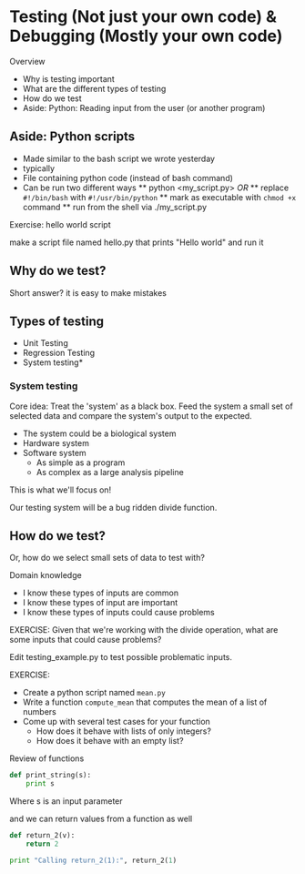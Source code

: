 # Testing (Not just your own code) & Debugging (Mostly your own code)

Overview

* Why is testing important
* What are the different types of testing
* How do we test
* Aside: Python: Reading input from the user (or another program)

## Aside: Python scripts
* Made similar to the bash script we wrote yesterday
* typically 
* File containing python code (instead of bash command)
* Can be run two different ways
  ** python <my_script.py>
*OR*
  ** replace `#!/bin/bash` with `#!/usr/bin/python`
  ** mark as executable with `chmod +x` command
  ** run from the shell via ./my_script.py

Exercise: hello world script

make a script file named hello.py that prints "Hello world" and run it

## Why do we test?

Short answer? it is easy to make mistakes

## Types of testing

* Unit Testing
* Regression Testing
* System testing*

### System testing
Core idea: Treat the 'system' as a black box.  Feed the system a small set of selected data and compare the system's output to the expected.

* The system could be a biological system
* Hardware system
* Software system
  * As simple as a program
  * As complex as a large analysis pipeline

This is what we'll focus on!

Our testing system will be a bug ridden divide function.

## How do we test?

Or, how do we select small sets of data to test with?

Domain knowledge
* I know these types of inputs are common
* I know these types of input are important
* I know these types of inputs could cause problems

EXERCISE: Given that we're working with the divide operation, what are some inputs that could cause problems?

Edit testing_example.py to test possible problematic inputs.

EXERCISE:

* Create a python script named `mean.py`
* Write a function `compute_mean` that computes the mean of a list of numbers
* Come up with several test cases for your function
  * How does it behave with lists of only integers?
  * How does it behave with an empty list?

Review of functions

```python
def print_string(s):
    print s
```

Where s is an input parameter

and we can return values from a function as well
```python
def return_2(v):
    return 2

print "Calling return_2(1):", return_2(1)
```

